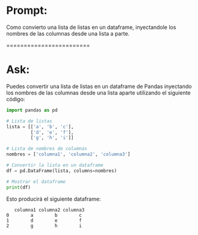 # Prompt:
Como convierto una lista de listas en un dataframe, inyectandole los nombres de las columnas desde una lista a parte.

========================
# Ask:
Puedes convertir una lista de listas en un dataframe de Pandas inyectando los nombres de las columnas desde una lista aparte utilizando el siguiente código:

```python
import pandas as pd

# Lista de listas
lista = [['a', 'b', 'c'],
         ['d', 'e', 'f'],
         ['g', 'h', 'i']]

# Lista de nombres de columnas
nombres = ['columna1', 'columna2', 'columna3']

# Convertir la lista en un dataframe
df = pd.DataFrame(lista, columns=nombres)

# Mostrar el dataframe
print(df)
```

Esto producirá el siguiente dataframe:

```
   columna1 columna2 columna3
0        a        b        c
1        d        e        f
2        g        h        i
```
